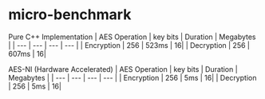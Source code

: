 # **micro-benchmark**

Pure C++ Implementation
| AES Operation | key bits | Duration | Megabytes |
| --- | --- | --- | --- |
| Encryption | 256 | 523ms | 16|
| Decryption | 256 | 607ms | 16|

AES-NI (Hardware Accelerated)
| AES Operation | key bits | Duration | Megabytes |
| --- | --- | --- | --- |
| Encryption | 256 | 5ms | 16|
| Decryption | 256 | 5ms | 16|

